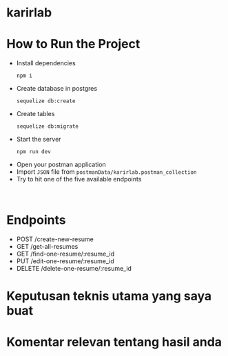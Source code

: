 # karirlab

# How to Run the Project
- Install dependencies
    ```
    npm i
    ```
- Create database in postgres
    ```
    sequelize db:create
    ```
- Create tables
    ```
    sequelize db:migrate
    ```
- Start the server
    ```
    npm run dev
    ``` 
- Open your postman application
- Import `JSON` file from `postmanData/karirlab.postman_collection`
- Try to hit one of the five available endpoints

<br>

# Endpoints
- POST /create-new-resume
- GET /get-all-resumes
- GET /find-one-resume/:resume_id
- PUT /edit-one-resume/:resume_id
- DELETE /delete-one-resume/:resume_id

# Keputusan teknis utama yang saya buat
# Komentar relevan tentang hasil anda